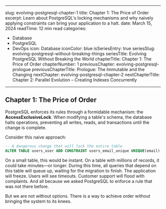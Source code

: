 
---
slug: evolving-postgresql-chapter-1
title: Chapter 1: The Price of Order
excerpt: Learn about PostgreSQL's locking mechanisms and why naively applying constraints can bring your application to a halt.
date: March 15, 2024
readTime: 12 min read
categories:
  - Database
  - PostgreSQL
  - DevOps
icon: Database
iconColor: blue
isSeriesEntry: true
seriesSlug: evolving-postgresql-without-breaking-things
seriesTitle: Evolving PostgreSQL Without Breaking the World
chapterTitle: Chapter 1: The Price of Order
chapterNumber: 1
previousChapter: evolving-postgresql-prologue
previousChapterTitle: Prologue: The Immutable and the Changing
nextChapter: evolving-postgresql-chapter-2
nextChapterTitle: Chapter 2: Parallel Evolution – Creating Indexes Concurrently
---

## Chapter 1: The Price of Order

PostgreSQL enforces its rules through a formidable mechanism: the **AccessExclusiveLock**. When modifying a table's schema, the database halts operations, preventing all writes, reads, and transactions until the change is complete.

Consider this naive approach:

```sql
-- A dangerous change that will lock the entire table
ALTER TABLE users_user ADD CONSTRAINT users_email_unique UNIQUE(email);
```

On a small table, this would be instant. On a table with millions of records, it could take minutes—or longer. During this time, all queries that depend on this table will queue up, waiting for the migration to finish. The application will freeze. Users will see timeouts. Customer support will flood with complaints. And all because we asked PostgreSQL to enforce a rule that was not there before.

But we are not without options. There is a way to achieve order without bringing the system to its knees.
